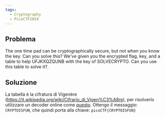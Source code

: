 ```yaml
---
tags:
  - Cryptography
  - PicoCTF2019
---
```



## Problema
The one time pad can be cryptographically secure, but not when you know the key. Can you solve this? We've given you the encrypted flag, key, and a table to help UFJKXQZQUNB with the key of SOLVECRYPTO. Can you use this table to solve it?.

## Soluzione

La tabella è la cifratura di Vigenère (https://it.wikipedia.org/wiki/Cifrario_di_Vigen%C3%A8re), per risolverlo utilizzare un decoder online come [questo](https://www.dcode.fr/vigenere-cipher).
Ottengo il messaggio: `CRYPTOISFUN`, che quindi porta alla chiave:
`picoCTF{CRYPTOISFUN}`